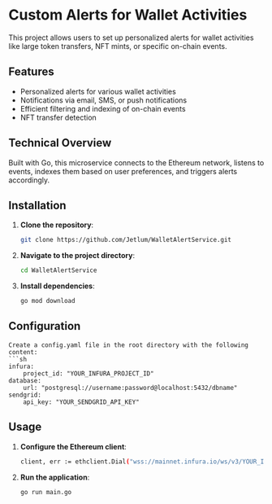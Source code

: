 # Custom Alerts for Wallet Activities

This project allows users to set up personalized alerts for wallet activities like large token transfers, NFT mints, or specific on-chain events.

## Features

- Personalized alerts for various wallet activities
- Notifications via email, SMS, or push notifications
- Efficient filtering and indexing of on-chain events
- NFT transfer detection

## Technical Overview

Built with Go, this microservice connects to the Ethereum network, listens to events, indexes them based on user preferences, and triggers alerts accordingly.

## Installation

1. **Clone the repository**:
   ```sh
   git clone https://github.com/Jetlum/WalletAlertService.git

2. **Navigate to the project directory**:
    ```sh
    cd WalletAlertService

3. **Install dependencies**:
    ```sh
    go mod download

## Configuration

    Create a config.yaml file in the root directory with the following content:
    ```sh
    infura:
        project_id: "YOUR_INFURA_PROJECT_ID"
    database:
        url: "postgresql://username:password@localhost:5432/dbname"
    sendgrid:
        api_key: "YOUR_SENDGRID_API_KEY"   

## Usage

1. **Configure the Ethereum client**:
    ```sh
    client, err := ethclient.Dial("wss://mainnet.infura.io/ws/v3/YOUR_INFURA_PROJECT_ID")

2. **Run the application**:
    ```sh
    go run main.go

